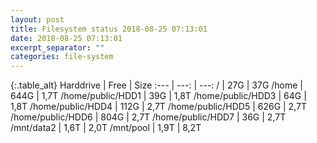 ```yaml
---
layout: post
title: Filesystem status 2018-08-25 07:13:01
date: 2018-08-25 07:13:01
excerpt_separator: ""
categories: file-system
---
```

{:.table_alt}
Harddrive | Free | Size
:--- | ---: | ---:
/ | 27G | 37G
/home | 644G | 1,7T
/home/public/HDD1 | 39G | 1,8T
/home/public/HDD3 | 64G | 1,8T
/home/public/HDD4 | 112G | 2,7T
/home/public/HDD5 | 626G | 2,7T
/home/public/HDD6 | 804G | 2,7T
/home/public/HDD7 | 36G | 2,7T
/mnt/data2 | 1,6T | 2,0T
/mnt/pool | 1,9T | 8,2T
